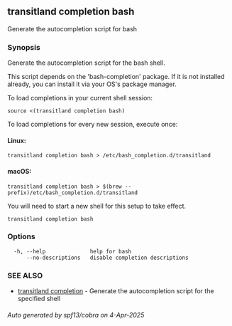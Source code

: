 ## transitland completion bash

Generate the autocompletion script for bash

### Synopsis

Generate the autocompletion script for the bash shell.

This script depends on the 'bash-completion' package.
If it is not installed already, you can install it via your OS's package manager.

To load completions in your current shell session:

	source <(transitland completion bash)

To load completions for every new session, execute once:

#### Linux:

	transitland completion bash > /etc/bash_completion.d/transitland

#### macOS:

	transitland completion bash > $(brew --prefix)/etc/bash_completion.d/transitland

You will need to start a new shell for this setup to take effect.


```
transitland completion bash
```

### Options

```
  -h, --help              help for bash
      --no-descriptions   disable completion descriptions
```

### SEE ALSO

* [transitland completion](transitland_completion.md)	 - Generate the autocompletion script for the specified shell

###### Auto generated by spf13/cobra on 4-Apr-2025
